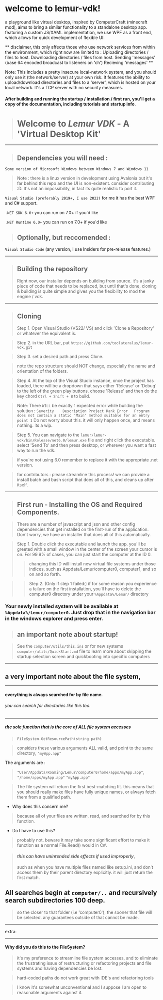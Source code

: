 # welcome to lemur-vdk!
a playground like virtual desktop, inspired by ComputerCraft (minecraft mod), aims to bring a similar functionality to a standalone desktop app.
featuring a custom JS/XAML implementation, we use WPF as a front end, which allows for quick development of flexible UI. 


** disclaimer, this only affects those who use network services from within the environment, which right now are limited to : 
  Uploading directories / files to host.
  Downloading directories / files from host.
  Sending 'messages' (base 64 encoded broadcast to listeners on 'ch')
  Recieving 'messages'
**

Note: This includes a pretty insecure local-network system, and you should only use it (the network/server) at your own risk.
It features the ability to upload/download directories and files to a 'server', which is hosted on your local network.
It's a TCP server with no security measures.

#### After building and running the startup / installation / first run, you'll get a copy of the documentation, including tutorials and startup info.

> # Welcome to _Lemur VDK_ - A 'Virtual Desktop Kit'
---
> ## Dependencies you will need : 
`Some version of Microsoft Windows between Windows 7 and Windows 11`
> Note :  there is a linux version in development using Avalonia but it's far behind this repo and the UI is non-existent. consider contributing :D. It's not an impossibility, in fact its quite realistic to port it.

`Visual Studio (preferably 2019+, I use 2022)` for me it has the best WPF and C# support.

`.NET SDK 6.0+` you can run on 7.0+ if you'd like

`.NET Runtime 6.0+` you can run on 7.0+ if you'd like

> ## Optionally, but reccomended : 

`Visual Studio Code` (any version, I use Insiders for pre-release features.)

---
   
> ## Building the repository
> Right now, our installer depends on building from source. it's a janky piece of code that needs to be replaced, but until that's done, cloning & building is quite simple and gives you the flexibility to mod the engine / vdk.

---
> ## Cloning
> Step 1. Open Visual Studio (VS22/ VS) and click 'Clone a Repository' or whatever the equivalent is.

> Step 2. in the URL bar, put `https://github.com/toolateralus/lemur-vdk.git`

> Step 3. set a desired path and press Clone. 

> note the repo structure should NOT change, especially the name and orientation of the folders.

> Step 4. At the top of the Visual Studio instance, once the project has loaded, there will be a dropdown that says either 'Release' or 'Debug' to the left of the green play buttons. choose 'Release' and then do the key chord `Ctrl + Shift + B` to build.

> Note: There `WILL` be exactly 1 expected error while building the solution : `Severity	Description	Project Rank
Error	Program does not contain a static 'Main' method suitable for an entry point	1`
> Do not worry about this. it will only happen once, and means nothing. its a wip.


> Step 5. You can navigate to the `lemur/lemur-vdk/bin/Release/net6.0/lemur.exe` file and right click the executable. select 'Send To' and then press desktop, or wherever you want a fast way to run the vdk.

> if you're not using 6.0 remember to replace it with the appropriate .net version.

> for contributors : please streamline this process! we can provide a install batch and bash script that does all of this, and cleans up after itself.
---
> ## First run - Installing the OS and Required Components.

> There are a number of javascript and json and other config dependencies that get installed on the first-run of the application. Don't worry, we have an installer that does all of this automatically.

> Step 1. Double click the executable and launch the app.
> you'll be greeted with a small window in the center of the screen your cursor is on. For 99.9% of cases, you can just start the computer at the ID 0. 
>> changing this ID will install new virtual file systems under those indices, such as Appdata/Lemur/computer0, computer1, and so on and so forth.

>> Step 2. (Only if step 1 failed:)
>> if for some reason you experience a failure on the first installation, you'll have to delete the computer0 directory under your `%Appdata%/Lemur/` directory

### Your newly installed system will be available at `%Appdata%/Lemur/computer0`. Just drop that in the navigation bar in the windows explorer and press enter.

> ## an important note about startup!

> See the `computer/utils/this.ins` or for new systems `computer/utils/QuickStart.md` file to learn more about skipping the startup selection screen and quickbooting into specific computers

---
## a very important note about the file system,
---
#### everything is always searched for by file name. 
###### you can search for directories like this too.
---
##### the sole function that is the core of ALL file system accesses

> `FileSystem.GetResourcePath(string path)` 

> considers these various arguments ALL valid, and point to the same directory, `"myApp.app"` 

The arguments are : 
> `"User/Appdata/Roaming/Lemur/computer0/home/apps/myApp.app"`, 
> `"/home/apps/myApp.app"`
> `"myApp.app"`

> The file system will return the first best-matching fit. this means that you should really make files have fully unique names, or always fetch them from a qualified path. 

- Why does this concern me?
> because all of your files are written, read, and searched for by this function. 

- Do I have to use this?
> probably not. beware it may take some significant effort to make it function as a normal File.Read() would in C#.

> #### _this can have unintended side effects if used improperly_, 
> such as when you have multiple files named like setup.ini, and don't access them by their parent directory explicitly. it will just return the first match.

## All searches begin at `computer/..` and recursively search subdirectories 100 deep. 

>  so the closer to that folder (i.e 'computer0'), the sooner that file will be selected. any guarantees outside of that cannot be made.
---


extra:

---

#### Why did you do this to the FileSystem?

>  it's my preference to streamline file system accesses, and to eliminate the frustrating issue of restructuring or refactoring projects and file systems and having dependencies be lost.

> hard-coded paths do not work great with IDE's and refactoring tools

> I know it's somewhat unconventional and I suppose I am open to reasonable arguments against it.
